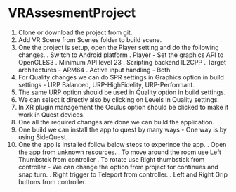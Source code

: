 # VRAssesmentProject

1. Clone or download the project from git.
2. Add VR Scene from Scenes folder to build scene.
3. One the project is setup, open the Player setting and do the following changes.
   . Switch to Android platform
   . Player - Set the graphics API to OpenGLES3
   . Minimum API level 23
   . Scripting backend IL2CPP
   . Target architectures - ARM64
   . Active input handling - Both
4. For Quality changes we can do SPR settings in Graphics option in build settings - URP Balanced, URP-HighFidelity, URP-Performant.
5. The same URP option should be used in Quality option in build settings.
6. We can select it directly also by clicking on Levels in Quality settings.
7. In XR plugin management the Oculus option should be clicked to make it work in Quest devices.
8. One all the required changes are done we can build the application.
9. One build we can install the app to quest by many ways - One way is by using SideQuest.
10. One the app is installed follow below steps to experince the app.
    . Open the app from unknown resources.
    . To move around the room use Left Thumbstck from controller
    . To rotate use Right thumbstick from controller - We can change the option from project for continues and snap turn.
    . Right trigger to Teleport from controller.
    . Left and Right Grip buttons from controller.
